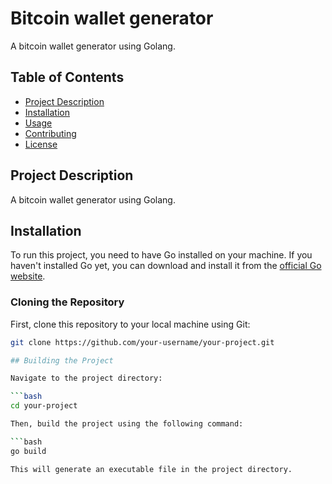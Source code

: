 # Bitcoin wallet generator

A bitcoin wallet generator using Golang.

## Table of Contents

- [Project Description](#project-description)
- [Installation](#installation)
- [Usage](#usage)
- [Contributing](#contributing)
- [License](#license)

## Project Description

A bitcoin wallet generator using Golang.

## Installation

To run this project, you need to have Go installed on your machine. If you haven't installed Go yet, you can download and install it from 
the [official Go website](https://golang.org/doc/install).

### Cloning the Repository

First, clone this repository to your local machine using Git:

```bash
git clone https://github.com/your-username/your-project.git

## Building the Project

Navigate to the project directory:

```bash
cd your-project

Then, build the project using the following command:

```bash
go build

This will generate an executable file in the project directory.

